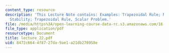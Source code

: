 ```yaml
---
content_type: resource
description: 'This Lecture Note contains: Examples: Trapezoidal Rule; Newmark''s Algorithm;
  Stability; Trapezoidal Rule, Scalar Problem.'
file: /media/https%3A/open-learning-course-data-rc.s3.amazonaws.com/16-225-computational-mechanics-of-materials-fall-2003/8472c6644f8727da9ae1a21db278958e_lecture_22.pdf
file_type: application/pdf
resourcetype: Document
title: lecture_22.pdf
uid: 8472c664-4f87-27da-9ae1-a21db278958e
---
```

